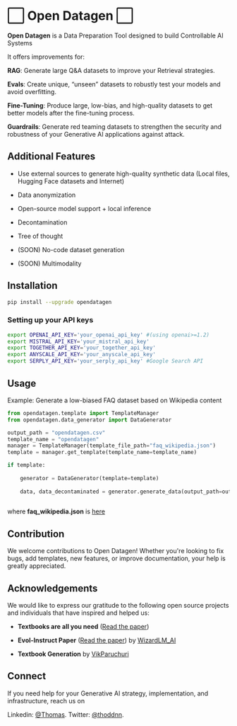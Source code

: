 # ⬜️ Open Datagen ⬜️

**Open Datagen** is a Data Preparation Tool designed to build Controllable AI Systems

It offers improvements for:

**RAG**: Generate large Q&A datasets to improve your Retrieval strategies.

**Evals**: Create unique, “unseen” datasets to robustly test your models and avoid overfitting.

**Fine-Tuning**: Produce large, low-bias, and high-quality datasets to get better models after the fine-tuning process.

**Guardrails**: Generate red teaming datasets to strengthen the security and robustness of your Generative AI applications against attack.

## Additional Features

- Use external sources to generate high-quality synthetic data (Local files, Hugging Face datasets and Internet)

- Data anonymization 

- Open-source model support + local inference

- Decontamination

- Tree of thought 

- (SOON) No-code dataset generation

- (SOON) Multimodality 

## Installation

```bash
pip install --upgrade opendatagen
```

### Setting up your API keys

```bash
export OPENAI_API_KEY='your_openai_api_key' #(using openai>=1.2)
export MISTRAL_API_KEY='your_mistral_api_key'
export TOGETHER_API_KEY='your_together_api_key'
export ANYSCALE_API_KEY='your_anyscale_api_key'
export SERPLY_API_KEY='your_serply_api_key' #Google Search API 
```

## Usage

Example: Generate a low-biased FAQ dataset based on Wikipedia content

```python
from opendatagen.template import TemplateManager
from opendatagen.data_generator import DataGenerator

output_path = "opendatagen.csv"
template_name = "opendatagen"
manager = TemplateManager(template_file_path="faq_wikipedia.json")
template = manager.get_template(template_name=template_name)

if template:
    
    generator = DataGenerator(template=template)
    
    data, data_decontaminated = generator.generate_data(output_path=output_path, output_decontaminated_path=None)
    
```

where **faq_wikipedia.json** is [here](opendatagen/examples/faq_wikipedia.json)

## Contribution

We welcome contributions to Open Datagen! Whether you're looking to fix bugs, add templates, new features, or improve documentation, your help is greatly appreciated.

## Acknowledgements

We would like to express our gratitude to the following open source projects and individuals that have inspired and helped us:

- **Textbooks are all you need** ([Read the paper](https://arxiv.org/abs/2306.11644)) 

- **Evol-Instruct Paper** ([Read the paper](https://arxiv.org/abs/2306.08568)) by [WizardLM_AI](https://twitter.com/WizardLM_AI)

- **Textbook Generation** by [VikParuchuri](https://github.com/VikParuchuri/textbook_quality)

## Connect

If you need help for your Generative AI strategy, implementation, and infrastructure, reach us on

Linkedin: [@Thomas](https://linkedin.com/in/thomasdordonne).
Twitter: [@thoddnn](https://twitter.com/thoddnn).
